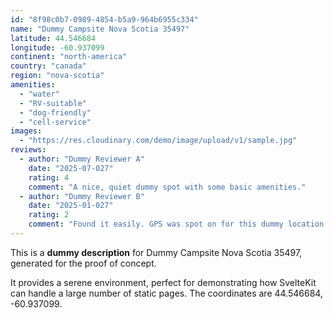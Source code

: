 ```yaml
---
id: "8f98c0b7-0989-4854-b5a9-964b6955c334"
name: "Dummy Campsite Nova Scotia 35497"
latitude: 44.546684
longitude: -60.937099
continent: "north-america"
country: "canada"
region: "nova-scotia"
amenities:
  - "water"
  - "RV-suitable"
  - "dog-friendly"
  - "cell-service"
images:
  - "https://res.cloudinary.com/demo/image/upload/v1/sample.jpg"
reviews:
  - author: "Dummy Reviewer A"
    date: "2025-07-027"
    rating: 4
    comment: "A nice, quiet dummy spot with some basic amenities."
  - author: "Dummy Reviewer B"
    date: "2025-01-027"
    rating: 2
    comment: "Found it easily. GPS was spot on for this dummy location."
---
```


This is a **dummy description** for Dummy Campsite Nova Scotia 35497, generated for the proof of concept.

It provides a serene environment, perfect for demonstrating how SvelteKit can handle a large number of static pages. The coordinates are 44.546684, -60.937099.

